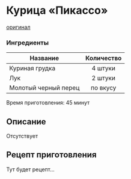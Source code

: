 # Курица «Пикассо»
[оригинал](https://eda.ru/recepty/osnovnye-blyuda/kurica-pikasso-25902)

### Ингредиенты
| Название        	| Количество    |
| -------------   	|:-------------:|
| Куриная грудка 	| 4 штуки 		|
| Лук 				| 2 штуки 		|
| Молотый черный перец 				| по вкусу		|

Время приготовления: 45 минут

## Описание
Отсутствует

## Рецепт приготовления
Тут будет рецепт...